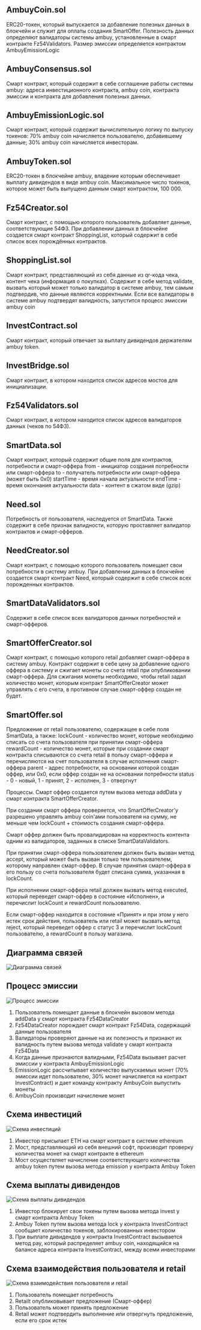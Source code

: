 AmbuyCoin.sol
-------------
ERC20-токен, который выпускается за добавление полезных данных в блокчейн и служит для оплаты создания SmartOffer.
Полезность данных определяют валидаторы системы ambuy, установленные в смарт контракте Fz54Validators.
Размер эмиссии определяется контрактом AmbuyEmissionLogic 

AmbuyConsensus.sol
-------------
Смарт контракт, который содержит в себе соглашение работы системы ambuy: 
адреса инвестиционного контракта, ambuy coin, контракта эмиссии и контракта для добавления полезных данных.

AmbuyEmissionLogic.sol
-------------
Смарт контракт, который содержит вычислительную логику по выпуску токенов:
70% ambuy coin начисляется пользователю, добавившему данные;
30% ambuy coin начисляется инвесторам.

AmbuyToken.sol
-------------
ERC20-токен в блокчейне ambuy, владение которым обеспечивает выплату дивидендов в виде ambuy coin.
Максимальное число токенов, которое может быть выпущено данным смарт контрактом, 100 000.

Fz54Creator.sol
-------------
Смарт контракт, с помощью которого пользователь добавляет данные, соответствующие 54ФЗ.
При добавлении данных в блокчейне создается смарт контракт ShoppingList, который содержит в себе список всех порождённых контрактов.

ShoppingList.sol
-------------
Смарт контракт, представляющий из себя данные из qr-кода чека, контент чека (информация о покупках).
Содержит в себе метод validate, вызвать который может только валидатор в системе ambuy, тем самым подтвердив, что данные являются корректными.
Если все валидаторы в системе ambuy подтвердят валидность, запустится процесс эмиссии ambuy coin

InvestContract.sol
-------------
Смарт контракт, который отвечает за выплату дивидендов держателям ambuy token.

InvestBridge.sol
-------------
Смарт контракт, в котором находится список адресов мостов для инициализации.

Fz54Validators.sol
-------------
Смарт контракт, в котором находится список адресов валидаторов данных (чеков по 54ФЗ).

SmartData.sol
-------------
Смарт контракт, который содержит общие поля для контрактов, потребности и смарт-оффера
from      - инициатор создания потребности или смарт-оффера 
to        - получатель потребности или смарт-оффера (может быть 0x0)
startTime - время начала актуальности
endTime   - время окончания актуальности
data      - контент в сжатом виде (gzip)

Need.sol
-------------
Потребность от пользователя, наследуется от SmartData.
Также содержит в себе признак валидности, которую проставляет валидатор контрактов и смарт-офферов.

NeedCreator.sol
-------------
Смарт контракт, с помощью которого пользователь помещает свои потребности в систему ambuy.
При добавлении данных в блокчейне создается смарт контракт Need, который содержит в себе список всех порожденных контрактов.

SmartDataValidators.sol
-------------
Содержит в себе список всех валидаторов данных потребностей и смарт-офферов.

SmartOfferCreator.sol
-------------
Смарт контракт, с помощью которого retail добавляет смарт-оффера в систему ambuy.
Контракт содержит в себе цену за добавление одного оффера в систему и сжигает монеты со счета retail при опубликовании смарт-оффера.
Для сжигания монеты необходимо, чтобы retail задал количество монет, которым контракт SmartOfferCreator может управлять с его счета, в противном случае смарт-оффер создан не будет.

SmartOffer.sol
-------------
Предложение от retail пользователю, содержащее в себе поля SmartData, а также:
lockCount     - количество монет, которые необходимо списать со счета пользователя при принятии смарт-оффера
rewardCount   - количество монет, которые при создании смарт контракта списываются со счета retail в пользу смарт-оффера и перечисляются на счет пользователя в случае исполнения смарт-оффера
parent        - адрес потребности, на основании которой создан оффер, или 0х0, если оффер создан не на основании потребности
status        - 0 - новый, 1 - принят, 2 - исполнен, 3 - отвергнут    

Процессы.
Смарт оффер создается путем вызова метода addData у смарт контракта SmartOfferCreator.

При создании смарт оффера проверяется, что SmartOfferCreator'у разрешено управлять ambuy coin'ами пользователя на сумму, не меньше чем  lockCount + стоимость создания смарт-оффера.

Смарт оффер должен быть провалидирован на корректность контента одним из валидаторов, заданных в списке SmartDataValidators.

При принятии смарт-оффера пользователем должен быть вызван метод accept, 
который может быть вызван только тем пользователем, которому направлен смарт-оффер.
В случае принятия смарт-оффера в его пользу со счета пользователя будет списана сумма, указанная в lockCount.

При исполнении смарт-оффера retail должен вызвать метод executed, который переведет смарт-оффер в состояние «Исполнен», и перечислит lockCount и rewardCount пользователю.

Если смарт-оффер находится в состояние «Принят» и при этом у него истек срок действия, пользователь или retail может вызвать метод reject, который переведет оффер с статус 3 и перечислит lockCount пользователю, а rewardCount в пользу магазина.    

Диаграмма связей
-------------
![Диаграмма связей](https://github.com/ambuy/blockchain/blob/master/diagramm/link.png)

Процесс эмиссии
-------------
![Процесс эмиссии](https://github.com/ambuy/blockchain/blob/master/diagramm/emission.png)
1. Пользователь помещает данные в блокчейн вызовом метода addData у смарт контракта Fz54DataCreator
2. Fz54DataCreator порождает смарт контракт Fz54Data, содержащий данные пользователя
3. Валидаторы проверяют данные на их полезность и признают их валидность путем вызова метода validate у смарт контракта Fz54Data
4. Когда данные признаются валидными, Fz54Data вызывает расчет эмиссии у контракта AmbuyEmissionLogic
5. EmissionLogic рассчитывает количество выпускаемых монет (70% эмиссии идет пользователю, 30% монет начисляется на контракт InvestContract) и дает команду контракту AmbuyCoin выпустить монеты
6. AmbuyCoin производит начисление монет

Схема инвестиций
-------------
![Схема инвестиций](https://github.com/ambuy/blockchain/blob/master/diagramm/bridge.png)
1. Инвестор присылает ETH на смарт контракт в системе ethereum
2. Мост, представляющий из себя внешний софт, производит проверку количества монет на смарт контракте в ethereum
3. Мост осуществляет начисление соответствующего количества ambuy token путем вызова метода emission у контракта Ambuy Token

Схема выплаты дивидендов
-------------
![Схема выплаты дивидендов](https://github.com/ambuy/blockchain/blob/master/diagramm/invest.png)
1. Инвестор блокирует свои токены путем вызова метода invest у смарт контракта Ambuy Token
2. Ambuy Token путем вызова метода lock у контракта InvestContract сообщает количество токенов, заблокированных инвестором 
3. При выплате дивидендов у контракта InvestContract вызывается метод pay, который распределяет ambuy coin, находящийся на балансе адреса контракта InvestContract, между всеми инвесторами

Схема взаимодействия пользователя и retail
-------------
![Схема взаимодействия пользователя и retail](https://github.com/ambuy/blockchain/blob/master/diagramm/so.png)
1. Пользователь помещает потребность
2. Retailt опубликовывает предложение (Смарт-оффер)
3. Пользователь может принять предложение
4. Retail может подтвердить выполнение или отвергнуть предложение, если его срок истек
